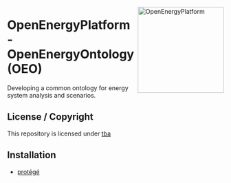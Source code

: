 ﻿<a href="http://oep.iks.cs.ovgu.de/"><img align="right" width="200" height="200" src="https://avatars2.githubusercontent.com/u/37101913?s=400&u=9b593cfdb6048a05ea6e72d333169a65e7c922be&v=4" alt="OpenEnergyPlatform"></a>

# OpenEnergyPlatform - OpenEnergyOntology (OEO)

Developing a common ontology for energy system analysis and scenarios.

## License / Copyright

This repository is licensed under [tba](https://github.com/OpenEnergyPlatform/ontology/issues/8)

## Installation

* [protégé](https://protege.stanford.edu/)
